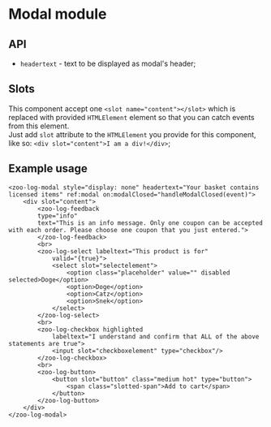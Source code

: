 # Modal module

## API
- `headertext` - text to be displayed as modal's header;

## Slots
This component accept one `<slot name="content"></slot>` which is replaced with provided `HTMLElement` element so that you can catch events from this element.       
Just add `slot` attribute to the `HTMLElement` you provide for this component, like so: `<div slot="content">I am a div!</div>`;

## Example usage 
```
<zoo-log-modal style="display: none" headertext="Your basket contains licensed items" ref:modal on:modalClosed="handleModalClosed(event)">
	<div slot="content">
		<zoo-log-feedback 
		type="info" 
		text="This is an info message. Only one coupon can be accepted with each order. Please choose one coupon that you just entered.">
		</zoo-log-feedback>
		<br>
		<zoo-log-select labeltext="This product is for" 
			valid="{true}">
			<select slot="selectelement">
				<option class="placeholder" value="" disabled selected>Doge</option>
				<option>Doge</option>
				<option>Catz</option>
				<option>Snek</option>
			</select>
		</zoo-log-select>
		<br>
		<zoo-log-checkbox highlighted
			labeltext="I understand and confirm that ALL of the above statements are true">
			<input slot="checkboxelement" type="checkbox"/>
		</zoo-log-checkbox>
		<br>
		<zoo-log-button>
			<button slot="button" class="medium hot" type="button">
				<span class="slotted-span">Add to cart</span>
			</button>
		</zoo-log-button>
	</div>
</zoo-log-modal>
```